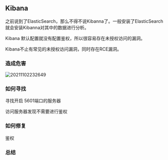 ## Kibana

之前说到了ElasticSearch，那么不得不说Kibanna了。一般安装了ElasticSearch就会安装Kibanna对其中的数据进行分析。 





Kibana 默认配置就没有配置鉴权，所以很容易存在未授权访问的漏洞。

Kibana不止有常见的未授权访问漏洞，同时存在RCE漏洞。





### 造成危害


![20211102232649](https://picsfor.oss-cn-shenzhen.aliyuncs.com/blogs/imgs/20211102232649.png)
### 如何寻找

寻找开启 5601端口的服务器  

访问服务器发现不需要进行鉴权 

### 如何修复

鉴权  



### 总结 

